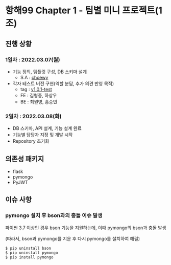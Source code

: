 # 항해99 Chapter 1 - 팀별 미니 프로젝트(1조)

## 진행 상황

### 1일차 : 2022.03.07(월)

- 기능 정의, 템플릿 구성, DB 스키마 설계
  - S.A : [choewy](https://choewy.tistory.com/125)
- 각자 테스트 버전 구현(역할 분담, 추가 의견 반영 목적)
  - tag : [v1.0.1-test](https://github.com/fomula91/HelloWord/tree/v1.0.0-test) 
  - FE : 김형중, 하상우
  - BE : 최원영, 홍승민

### 2일차 : 2022.03.08(화)

- DB 스키마, API 설계, 기능 설계 완료
- 기능별 담당자 지정 및 개발 시작
- Repository 초기화

## 의존성 패키지

- flask
- pymongo
- PyJWT

## 이슈 사항

### pymongo 설치 후 bson과의 충돌 이슈 발생

파이썬 3.7 이상인 경우 bson 기능을 지원하는데, 이때 pymongo의 bson과 충돌 발생

(따라서, bson과 pymongo를 지운 후 다시 pymongo를 설치하여 해결)

```
$ pip uninstall bson
$ pip uninstall pymongo
$ pip install pymongo
```